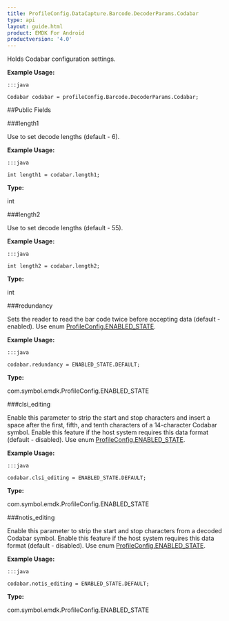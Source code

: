 ```yaml
---
title: ProfileConfig.DataCapture.Barcode.DecoderParams.Codabar
type: api
layout: guide.html
product: EMDK For Android
productversion: '4.0'
---
```



Holds Codabar configuration settings. 
 
 

**Example Usage:**
	
	:::java
	
	Codabar codabar = profileConfig.Barcode.DecoderParams.Codabar;
	


##Public Fields

###length1

Use to set decode lengths (default - 6). 
 
 

**Example Usage:**
	
	:::java
	
	int length1 = codabar.length1;
	


**Type:**

int

###length2

Use to set decode lengths (default - 55). 
 
 

**Example Usage:**
	
	:::java
	
	int length2 = codabar.length2;
	


**Type:**

int

###redundancy

Sets the reader to read the bar code twice before accepting data (default - enabled). 
 Use enum [ ProfileConfig.ENABLED_STATE](../ProfileConfig-ENABLED_STATE). 
 
 

**Example Usage:**
	
	:::java
	
	codabar.redundancy = ENABLED_STATE.DEFAULT;
	


**Type:**

com.symbol.emdk.ProfileConfig.ENABLED_STATE

###clsi_editing

Enable this parameter to strip the start and stop characters and insert a space after the first, fifth, and tenth characters of a 14-character Codabar symbol. 
 Enable this feature if the host system requires this data format (default - disabled). 
 Use enum [ ProfileConfig.ENABLED_STATE](../ProfileConfig-ENABLED_STATE). 
 
 

**Example Usage:**
	
	:::java
	
	codabar.clsi_editing = ENABLED_STATE.DEFAULT;
	


**Type:**

com.symbol.emdk.ProfileConfig.ENABLED_STATE

###notis_editing

Enable this parameter to strip the start and stop characters from a decoded Codabar symbol. 
 Enable this feature if the host system requires this data format (default - disabled). 
 Use enum [ ProfileConfig.ENABLED_STATE](../ProfileConfig-ENABLED_STATE). 
 
 

**Example Usage:**
	
	:::java
	
	codabar.notis_editing = ENABLED_STATE.DEFAULT;
	


**Type:**

com.symbol.emdk.ProfileConfig.ENABLED_STATE












